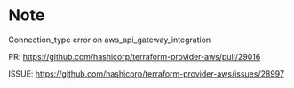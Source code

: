 # Note

Connection_type error on aws_api_gateway_integration

PR: <https://github.com/hashicorp/terraform-provider-aws/pull/29016>

ISSUE: <https://github.com/hashicorp/terraform-provider-aws/issues/28997>
